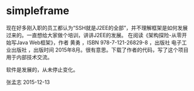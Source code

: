 # simpleframe

现在好多刚入职的员工都认为“SSH就是J2EE的全部”，并不理解框架是如何发展过来的。一直想给大家做个培训，讲讲J2EE的发展。
在阅读《架构探险-从零开始写Java Web框架》，作者 黄勇 ，ISBN 978-7-121-26829-8 ，出版社 电子工业出版社 ，出版时间 2015年8月。很有意思。下载了作者的代码，写了这个项目用于内部技术交流。

软件是发展的，从未停止变化。

张孟志
2015-12-13
